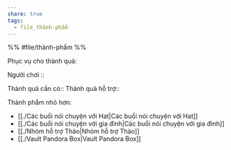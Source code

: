 ```yaml
---
share: true
tags:
  - file_thành-phẩm
---
```


%%
#file/thành-phẩm
%%

Phục vụ cho thành quả:

Người chơi :: 

Thành quả cần có::
Thành quả hỗ trợ::

Thành phẩm nhỏ hơn:
- [[./Các buổi nói chuyện với Hat|Các buổi nói chuyện với Hat]]
- [[./Các buổi nói chuyện với gia đình|Các buổi nói chuyện với gia đình]]
- [[./Nhóm hỗ trợ Thảo|Nhóm hỗ trợ Thảo]]
- [[./Vault Pandora Box|Vault Pandora Box]]
